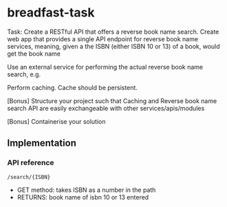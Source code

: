 # breadfast-task

Task: Create a RESTful API that offers a reverse book name search.
Create web app that provides a single API endpoint for reverse book name services, meaning, given a the ISBN (either ISBN 10 or 13) of a book, would get the book name

Use an external service for performing the actual reverse book name search, e.g.  

Perform caching. Cache should be persistent.

[Bonus] Structure your project such that Caching and Reverse book name search API are easily exchangeable with other services/apis/modules

[Bonus] Containerise your solution

## Implementation
### API reference
`/search/{ISBN}`
- GET method: takes ISBN as a number in the path
- RETURNS: book name of isbn 10 or 13 entered
